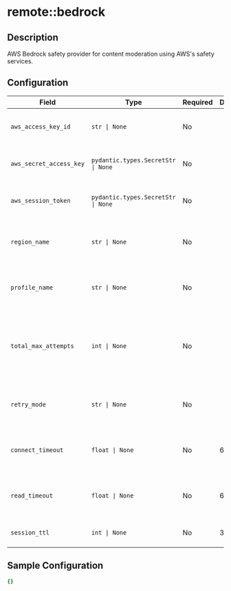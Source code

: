 # remote::bedrock

## Description

AWS Bedrock safety provider for content moderation using AWS's safety services.

## Configuration

| Field | Type | Required | Default | Description |
|-------|------|----------|---------|-------------|
| `aws_access_key_id` | `str \| None` | No |  | The AWS access key to use. Default use environment variable: AWS_ACCESS_KEY_ID |
| `aws_secret_access_key` | `pydantic.types.SecretStr \| None` | No |  | The AWS secret access key to use. Default use environment variable: AWS_SECRET_ACCESS_KEY |
| `aws_session_token` | `pydantic.types.SecretStr \| None` | No |  | The AWS session token to use. Default use environment variable: AWS_SESSION_TOKEN |
| `region_name` | `str \| None` | No |  | The default AWS Region to use, for example, us-west-1 or us-west-2.Default use environment variable: AWS_DEFAULT_REGION |
| `profile_name` | `str \| None` | No |  | The profile name that contains credentials to use.Default use environment variable: AWS_PROFILE |
| `total_max_attempts` | `int \| None` | No |  | An integer representing the maximum number of attempts that will be made for a single request, including the initial attempt. Default use environment variable: AWS_MAX_ATTEMPTS |
| `retry_mode` | `str \| None` | No |  | A string representing the type of retries Boto3 will perform.Default use environment variable: AWS_RETRY_MODE |
| `connect_timeout` | `float \| None` | No | 60 | The time in seconds till a timeout exception is thrown when attempting to make a connection. The default is 60 seconds. |
| `read_timeout` | `float \| None` | No | 60 | The time in seconds till a timeout exception is thrown when attempting to read from a connection.The default is 60 seconds. |
| `session_ttl` | `int \| None` | No | 3600 | The time in seconds till a session expires. The default is 3600 seconds (1 hour). |

## Sample Configuration

```yaml
{}

```

